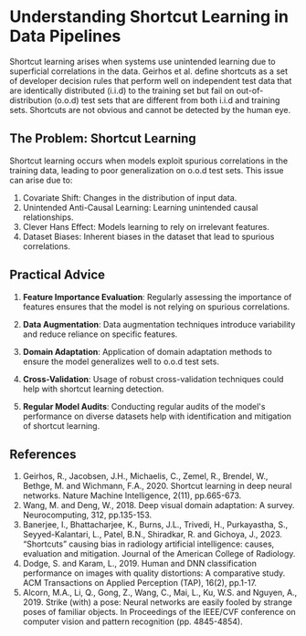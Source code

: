 # Understanding Shortcut Learning in Data Pipelines
Shortcut learning arises when systems use unintended learning due to superficial correlations in the data. Geirhos et al. define shortcuts as a set of developer decision rules that perform well on independent test data that are identically distributed (i.i.d) to the training set but fail on out-of-distribution (o.o.d) test sets that are different from both i.i.d and training sets. Shortcuts are not obvious and cannot be detected by the human eye.

## The Problem: Shortcut Learning
Shortcut learning occurs when models exploit spurious correlations in the training data, leading to poor generalization on o.o.d test sets. This issue can arise due to:

1. Covariate Shift: Changes in the distribution of input data.
2. Unintended Anti-Causal Learning: Learning unintended causal relationships.
3. Clever Hans Effect: Models learning to rely on irrelevant features.
4. Dataset Biases: Inherent biases in the dataset that lead to spurious correlations.

## Practical Advice
1. **Feature Importance Evaluation**: Regularly assessing the importance of features ensures that the model is not relying on spurious correlations.

2. **Data Augmentation**: Data augmentation techniques introduce variability and reduce reliance on specific features.

3. **Domain Adaptation**: Application of domain adaptation methods to ensure the model generalizes well to o.o.d test sets.

4. **Cross-Validation**: Usage of robust cross-validation techniques could help with shortcut learning detection.

5. **Regular Model Audits**: Conducting regular audits of the model's performance on diverse datasets help with identification and mitigation of shortcut learning.

## References
1. Geirhos, R., Jacobsen, J.H., Michaelis, C., Zemel, R., Brendel, W., Bethge, M. and Wichmann, F.A., 2020. Shortcut learning in deep neural networks. Nature Machine Intelligence, 2(11), pp.665-673.
2. Wang, M. and Deng, W., 2018. Deep visual domain adaptation: A survey. Neurocomputing, 312, pp.135-153.
3. Banerjee, I., Bhattacharjee, K., Burns, J.L., Trivedi, H., Purkayastha, S., Seyyed-Kalantari, L., Patel, B.N., Shiradkar, R. and Gichoya, J., 2023. “Shortcuts” causing bias in radiology artificial intelligence: causes, evaluation and mitigation. Journal of the American College of Radiology.
4. Dodge, S. and Karam, L., 2019. Human and DNN classification performance on images with quality distortions: A comparative study. ACM Transactions on Applied Perception (TAP), 16(2), pp.1-17.
5. Alcorn, M.A., Li, Q., Gong, Z., Wang, C., Mai, L., Ku, W.S. and Nguyen, A., 2019. Strike (with) a pose: Neural networks are easily fooled by strange poses of familiar objects. In Proceedings of the IEEE/CVF conference on computer vision and pattern recognition (pp. 4845-4854).
